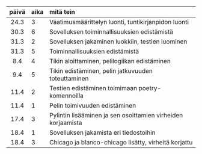 | päivä | aika | mitä tein  |
| :----:|:-----| :-----|
| 24.3 | 3 | Vaatimusmäärittelyn luonti, tuntikirjanpidon luonti  |
| 30.3 | 6 | Sovelluksen toiminnallisuuksien edistämistä  |
| 31.3 | 2 | Sovelluksen jakaminen luokkiin, testien luominen  |
| 31.3 | 5 | Toiminnallisuuksien edistämistä |
| 8.4 | 4 | Tikin aloittaminen, pelilogiikan edistäminen |
| 9.4 | 5 | Tikin edistäminen, pelin jatkuvuuden toteuttaminen |
| 11.4 | 2 | Testien edistäminen toimimaan poetry-komennoilla |
|11.4 | 1 | Pelin toimivuuden edistäminen |
|17.4 | 3 | Pylintin lisääminen ja sen osoittamien virheiden korjaamista |
|18.4 | 1 | Sovelluksen jakamista eri tiedostoihin |
|18.4 | 3 | Chicago ja blanco-chicago lisätty, virheitä korjattu |


